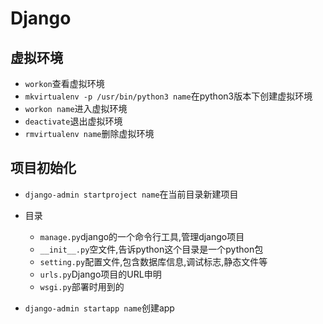 # Django
## 虚拟环境
- `workon`查看虚拟环境
- `mkvirtualenv -p /usr/bin/python3 name`在python3版本下创建虚拟环境
- `workon name`进入虚拟环境
- `deactivate`退出虚拟环境
- `rmvirtualenv name`删除虚拟环境


## 项目初始化
- `django-admin startproject name`在当前目录新建项目
- 目录
    - `manage.py`django的一个命令行工具,管理django项目
    - `__init__.py`空文件,告诉python这个目录是一个python包
    - `setting.py`配置文件,包含数据库信息,调试标志,静态文件等
    - `urls.py`Django项目的URL申明
    - `wsgi.py`部署时用到的

- `django-admin startapp name`创建app